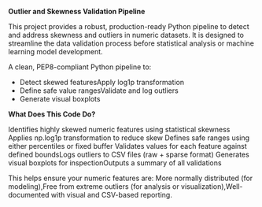 <b>Outlier and Skewness Validation Pipeline</b>

This project provides a robust, production-ready Python pipeline to detect and address skewness and outliers in numeric datasets.
It is designed to streamline the data validation process before statistical analysis or machine learning model development.

A clean, PEP8-compliant Python pipeline to:
- Detect skewed featuresApply log1p transformation
- Define safe value rangesValidate and log outliers
- Generate visual boxplots

**What Does This Code Do?**

Identifies highly skewed numeric features using statistical skewness
Applies np.log1p transformation to reduce skew
Defines safe ranges using either percentiles or fixed buffer
Validates values for each feature against defined boundsLogs outliers to CSV files (raw + sparse format)
Generates visual boxplots for inspectionOutputs a summary of all validations

This helps ensure your numeric features are: More normally distributed (for modeling),Free from extreme outliers (for analysis or visualization),Well-documented with visual and CSV-based reporting.

